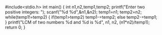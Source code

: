 #include<stdio.h>
int main()
{
    int n1,n2,temp1,temp2;
    printf("Enter two positive integers: ");
    scanf("%d %d",&n1,&n2);
    temp1=n1;
    temp2=n2;
    while(temp1!=temp2)
    {
        if(temp1>temp2)
            temp1-=temp2;
        else
            temp2-=temp1;
    }
    printf("LCM of two numbers %d and %d is %d", n1, n2, (n1*n2)/temp1);
    return 0;
}
